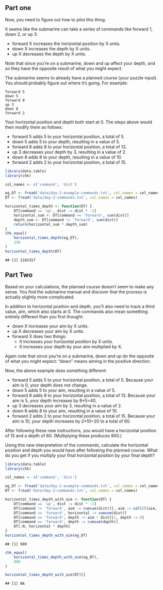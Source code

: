 
## Part one

Now, you need to figure out how to pilot this thing.

It seems like the submarine can take a series of commands like forward
1, down 2, or up 3:

-   forward X increases the horizontal position by X units.
-   down X increases the depth by X units.
-   up X decreases the depth by X units.

Note that since you’re on a submarine, down and up affect your depth,
and so they have the opposite result of what you might expect.

The submarine seems to already have a planned course (your puzzle
input). You should probably figure out where it’s going. For example:

    forward 5
    down 5
    forward 8
    up 3
    down 8
    forward 2

Your horizontal position and depth both start at 0. The steps above
would then modify them as follows:

-   forward 5 adds 5 to your horizontal position, a total of 5.
-   down 5 adds 5 to your depth, resulting in a value of 5.
-   forward 8 adds 8 to your horizontal position, a total of 13.
-   up 3 decreases your depth by 3, resulting in a value of 2.
-   down 8 adds 8 to your depth, resulting in a value of 10.
-   forward 2 adds 2 to your horizontal position, a total of 15.

``` r
library(data.table)
library(chk)

col_names <- c('command', 'dist')

eg_DT <- fread('data/day-2-example-commands.txt', col.names = col_names)
DT <- fread('data/day-2-commands.txt', col.names = col_names)

horizontal_times_depth <- function(DT) {
    DT[command == 'up', dist := dist * -1]
    horizontal_sum <- DT[command == 'forward', sum(dist)]
    depth_sum <- DT[command != 'forward', sum(dist)]
    return(horizontal_sum * depth_sum)
}
chk_equal(
    horizontal_times_depth(eg_DT),
    150
)
horizontal_times_depth(DT)
```

    ## [1] 2102357

## Part Two

Based on your calculations, the planned course doesn’t seem to make any
sense. You find the submarine manual and discover that the process is
actually slightly more complicated.

In addition to horizontal position and depth, you’ll also need to track
a third value, aim, which also starts at 0. The commands also mean
something entirely different than you first thought:

-   down X increases your aim by X units.
-   up X decreases your aim by X units.
-   forward X does two things:
    -   It increases your horizontal position by X units.
    -   It increases your depth by your aim multiplied by X.

Again note that since you’re on a submarine, down and up do the opposite
of what you might expect: “down” means aiming in the positive direction.

Now, the above example does something different:

-   forward 5 adds 5 to your horizontal position, a total of 5. Because
    your aim is 0, your depth does not change.
-   down 5 adds 5 to your aim, resulting in a value of 5.
-   forward 8 adds 8 to your horizontal position, a total of 13. Because
    your aim is 5, your depth increases by 8\*5=40.
-   up 3 decreases your aim by 3, resulting in a value of 2.
-   down 8 adds 8 to your aim, resulting in a value of 10.
-   forward 2 adds 2 to your horizontal position, a total of 15. Because
    your aim is 10, your depth increases by 2\*10=20 to a total of 60.

After following these new instructions, you would have a horizontal
position of 15 and a depth of 60. (Multiplying these produces 900.)

Using this new interpretation of the commands, calculate the horizontal
position and depth you would have after following the planned course.
What do you get if you multiply your final horizontal position by your
final depth?

``` r
library(data.table)
library(chk)

col_names <- c('command', 'dist')

eg_DT <- fread('data/day-2-example-commands.txt', col.names = col_names)
DT <- fread('data/day-2-commands.txt', col.names = col_names)

horizontal_times_depth_with_aim <- function(DT) {
    DT[command == 'up', dist := dist * -1]
    DT[command != 'forward', aim := cumsum(dist)][, aim := nafill(aim, 'locf')]
    DT[command == 'forward', horizontal := cumsum(dist)]
    DT[command == 'forward', depth := aim * dist][1, depth := 0]
    DT[command == 'forward', depth := cumsum(depth)]
    DT[.N, horizontal * depth]
}
horizontal_times_depth_with_aim(eg_DT)
```

    ## [1] 900

``` r
chk_equal(
    horizontal_times_depth_with_aim(eg_DT),
    900
)

horizontal_times_depth_with_aim(DT)[]
```

    ## [1] NA

